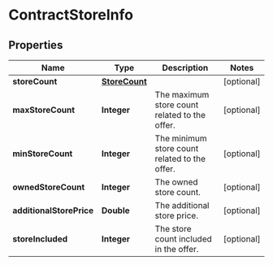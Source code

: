 
# ContractStoreInfo

## Properties
Name | Type | Description | Notes
------------ | ------------- | ------------- | -------------
**storeCount** | [**StoreCount**](StoreCount.md) |  |  [optional]
**maxStoreCount** | **Integer** | The maximum store count related to the offer. |  [optional]
**minStoreCount** | **Integer** | The minimum store count related to the offer. |  [optional]
**ownedStoreCount** | **Integer** | The owned store count. |  [optional]
**additionalStorePrice** | **Double** | The additional store price. |  [optional]
**storeIncluded** | **Integer** | The store count included in the offer. |  [optional]



